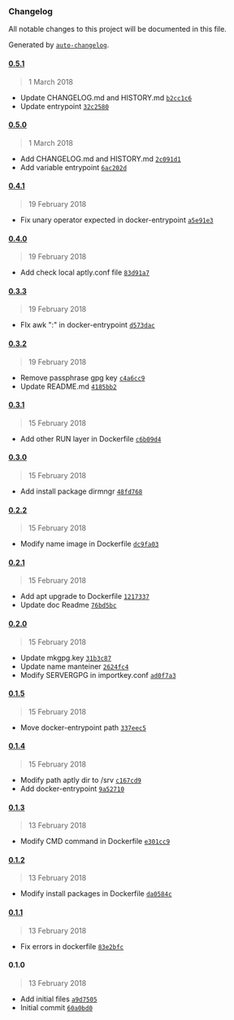 ### Changelog
All notable changes to this project will be documented in this file.

Generated by [`auto-changelog`](https://github.com/CookPete/auto-changelog).

#### [0.5.1](https://github.com/i-eperez/docker-aptly/compare/0.5.0...0.5.1)
> 1 March 2018
- Update CHANGELOG.md and HISTORY.md [`b2cc1c6`](https://github.com/i-eperez/docker-aptly/commit/b2cc1c616d68d717b86c63df47bea997301160c2)
- Update entrypoint [`32c2580`](https://github.com/i-eperez/docker-aptly/commit/32c2580042ab9ba584ed96641da19f7d5dd517fb)

#### [0.5.0](https://github.com/i-eperez/docker-aptly/compare/0.4.1...0.5.0)
> 1 March 2018
- Add CHANGELOG.md and HISTORY.md [`2c091d1`](https://github.com/i-eperez/docker-aptly/commit/2c091d154f8f2b16ce2a18e88db418d7e21f4950)
- Add variable entrypoint [`6ac202d`](https://github.com/i-eperez/docker-aptly/commit/6ac202dd666665054bc39c41bbc86b7af2e755e3)

#### [0.4.1](https://github.com/i-eperez/docker-aptly/compare/0.4.0...0.4.1)
> 19 February 2018
- Fix unary operator expected in docker-entrypoint [`a5e91e3`](https://github.com/i-eperez/docker-aptly/commit/a5e91e38cb612bf934c02de5ef075acbd4183091)

#### [0.4.0](https://github.com/i-eperez/docker-aptly/compare/0.3.3...0.4.0)
> 19 February 2018
- Add check local aptly.conf file [`83d91a7`](https://github.com/i-eperez/docker-aptly/commit/83d91a7a2c4785aabf1b5ec07f971c92ef22cfde)

#### [0.3.3](https://github.com/i-eperez/docker-aptly/compare/0.3.2...0.3.3)
> 19 February 2018
- FIx awk &quot;:&quot; in docker-entrypoint [`d573dac`](https://github.com/i-eperez/docker-aptly/commit/d573dace73f8f9123eb8b9e0811ba3aaeae5495c)

#### [0.3.2](https://github.com/i-eperez/docker-aptly/compare/0.3.1...0.3.2)
> 19 February 2018
- Remove passphrase gpg key [`c4a6cc9`](https://github.com/i-eperez/docker-aptly/commit/c4a6cc93d4515afc45c7873113acb703a1737c4d)
- Update README.md [`4185bb2`](https://github.com/i-eperez/docker-aptly/commit/4185bb2405c5af1ae1a15c6632afc6e1697a752a)

#### [0.3.1](https://github.com/i-eperez/docker-aptly/compare/0.3.0...0.3.1)
> 15 February 2018
- Add other RUN layer in Dockerfile [`c6b09d4`](https://github.com/i-eperez/docker-aptly/commit/c6b09d48aef8ac5cd46f6c0008b5778b48f0db1d)

#### [0.3.0](https://github.com/i-eperez/docker-aptly/compare/0.2.2...0.3.0)
> 15 February 2018
- Add install package dirmngr  [`48fd768`](https://github.com/i-eperez/docker-aptly/commit/48fd7689ae9ca5cb45491f0cfe0d33a7fd0b831d)

#### [0.2.2](https://github.com/i-eperez/docker-aptly/compare/0.2.1...0.2.2)
> 15 February 2018
- Modify name image in Dockerfile [`dc9fa03`](https://github.com/i-eperez/docker-aptly/commit/dc9fa03ca53623f9f1338d681b887942ef702050)

#### [0.2.1](https://github.com/i-eperez/docker-aptly/compare/0.2.0...0.2.1)
> 15 February 2018
- Add  apt upgrade to Dockerfile [`1217337`](https://github.com/i-eperez/docker-aptly/commit/1217337a8e9bd85b1080bba47d165a8a27c4348f)
- Update doc Readme [`76bd5bc`](https://github.com/i-eperez/docker-aptly/commit/76bd5bc1b0b5cb759b3ee89ece249a1a84924d87)

#### [0.2.0](https://github.com/i-eperez/docker-aptly/compare/0.1.5...0.2.0)
> 15 February 2018
- Update mkgpg.key [`31b3c87`](https://github.com/i-eperez/docker-aptly/commit/31b3c87d6002852501a12bb91fde10252841d54d)
- Update name manteiner [`2624fc4`](https://github.com/i-eperez/docker-aptly/commit/2624fc42364159caa09ea06ed89d1e1c822b7acb)
- Modify SERVERGPG in importkey.conf [`ad0f7a3`](https://github.com/i-eperez/docker-aptly/commit/ad0f7a33be4eadf1e0f2935e2a3b5b850ac91a78)

#### [0.1.5](https://github.com/i-eperez/docker-aptly/compare/0.1.4...0.1.5)
> 15 February 2018
- Move docker-entrypoint path [`337eec5`](https://github.com/i-eperez/docker-aptly/commit/337eec59d23dfabf46978287c65db40493678ec0)

#### [0.1.4](https://github.com/i-eperez/docker-aptly/compare/0.1.3...0.1.4)
> 15 February 2018
- Modify path aptly dir to /srv [`c167cd9`](https://github.com/i-eperez/docker-aptly/commit/c167cd9d8caf5a42a934549ab94c9361fb2f3107)
- Add docker-entrypoint [`9a52710`](https://github.com/i-eperez/docker-aptly/commit/9a52710593c37d74a3be43400d76783b31d02425)

#### [0.1.3](https://github.com/i-eperez/docker-aptly/compare/0.1.2...0.1.3)
> 13 February 2018
- Modify CMD command in Dockerfile [`e301cc9`](https://github.com/i-eperez/docker-aptly/commit/e301cc9ba5067458b0d09305413cdc350945fab6)

#### [0.1.2](https://github.com/i-eperez/docker-aptly/compare/0.1.1...0.1.2)
> 13 February 2018
- Modify install packages in Dockerfile [`da0584c`](https://github.com/i-eperez/docker-aptly/commit/da0584c0b2aa3b4339c4cfe221f88c101dbffe47)

#### [0.1.1](https://github.com/i-eperez/docker-aptly/compare/0.1.0...0.1.1)
> 13 February 2018
- Fix errors in dockerfile [`83e2bfc`](https://github.com/i-eperez/docker-aptly/commit/83e2bfcef045135a51d6ccfdfd6677357e56544b)

#### 0.1.0
> 13 February 2018
- Add initial files [`a9d7505`](https://github.com/i-eperez/docker-aptly/commit/a9d7505a3539eb2a4dc42d2ae62f81f398b81083)
- Initial commit [`60a0bd0`](https://github.com/i-eperez/docker-aptly/commit/60a0bd018eb26f7914c3f02018475d3e3f66a9c0)

